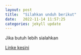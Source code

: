 ```yaml
---
layout: post
title:  "Silahkan unduh berikut"
date:   2022-11-14 11:57:25 
categories: jekyll update
---
```

Jika butuh lebih sialahkan

[Linke kesini](https://hengkykurniawan.github.io/microeconomics2/)